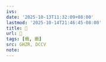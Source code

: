 ```yaml
---
ivs:
date: '2025-10-13T11:32:09+08:00'
lastmod: '2025-10-14T21:46:45-08:00'
title: 󰫹
url: 󰫹
tags: [纜, 纜]
src: GHZR, DCCV
note:
---
```


